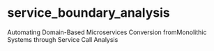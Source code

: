 # service_boundary_analysis
Automating Domain-Based Microservices Conversion fromMonolithic Systems through Service Call Analysis
